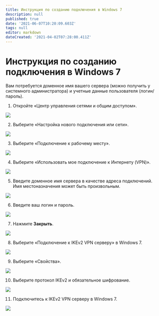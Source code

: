 ```yaml
---
title: Инструкция по созданию подключения в Windows 7
description: null
published: true
date: '2021-06-07T10:20:09.603Z'
tags: null
editor: markdown
dateCreated: '2021-04-02T07:28:00.411Z'
---
```


# Инструкция по созданию подключения в Windows 7

Вам потребуется доменное имя вашего сервера \(можно получить у системного администратора\) и учетные данные пользователя \(логин/пароль\).

1. Откройте «Центр управления сетями и общим доступом».

![](../../../.gitbook/assets/windows7-ikev2vpn-ru-1.png)

2. Выберите «Настройка нового подключения или сети».

![](../../../.gitbook/assets/windows7-ikev2vpn-ru-2.png)

3. Выберите «Подключение к рабочему месту».

![](../../../.gitbook/assets/windows7-ikev2vpn-ru-3.png)

4. Выберите «Использовать мое подключение к Интернету \(VPN\)».

![](../../../.gitbook/assets/windows7-ikev2vpn-ru-4.png)

5. Введите доменное имя сервера в качестве адреса подключений. Имя местоназначения может быть произвольным.

![](../../../.gitbook/assets/windows7-ikev2vpn-ru-5.png)

6. Введите ваш логин и пароль.

![](../../../.gitbook/assets/windows7-ikev2vpn-ru-6.png)

7. Нажмите **Закрыть**.

![](../../../.gitbook/assets/windows7-ikev2vpn-ru-7.png)

8. Выберите «Подключение к IKEv2 VPN серверу» в Windows 7.

![](../../../.gitbook/assets/windows7-ikev2vpn-ru-8.png)

9. Выберите «Свойства».

![](../../../.gitbook/assets/windows7-ikev2vpn-ru-9.png)

10. Выберите протокол IKEv2 и обязательное шифрование.

![](../../../.gitbook/assets/windows7-ikev2vpn-ru-11.png)

11. Подключитесь к IKEv2 VPN серверу в Windows 7.

![](../../../.gitbook/assets/windows7-ikev2vpn-ru-12.png)


